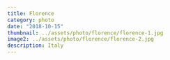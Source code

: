 ```yaml
---
title: Florence
category: photo
date: "2018-10-15"
thumbnail: ../assets/photo/florence/florence-1.jpg
image2: ../assets/photo/florence/florence-2.jpg
description: Italy
---
```


